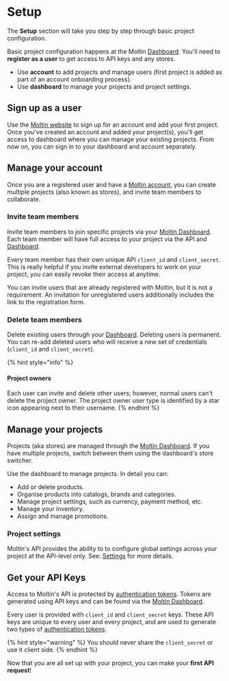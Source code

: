 # Setup

The **Setup** section will take you step by step through basic project configuration.

Basic project configuration happens at the Moltin [Dashboard](https://dashboard.moltin.com/app/orders/orders?dir=desc). You'll need to **register as a user** to get access to API keys and any stores.

* Use **account** to add projects and manage users \(first project is added as part of an account onboarding process\).
* Use **dashboard** to manage your projects and project settings.

## Sign up as a user

Use the [Moltin website](https://moltin.com/) to sign up for an account and add your first project. Once you've created an account and added your project\(s\), you'll get access to dashboard where you can manage your existing projects. From now on, you can sign in to your dashboard and account separately.

## Manage your account

Once you are a registered user and have a [Moltin account](https://dashboard.moltin.com), you can create multiple projects \(also known as stores\), and invite team members to collaborate.

### Invite team members <a id="invite-team"></a>

Invite team members to join specific projects via your [Moltin Dashboard](https://dashboard.moltin.com). Each team member will have full access to your project via the API and [Dashboard](https://dashboard.moltin.com/app).

Every team member has their own unique API `client_id` and `client_secret`. This is really helpful if you invite external developers to work on your project, you can easily revoke their access at anytime.

You can invite users that are already registered with Moltin, but it is not a requirement. An invitation for unregistered users additionally includes the link to the registration form.

### Delete team members <a id="manage-your-team"></a>

Delete existing users through your [Dashboard](https://dashboard.moltin.com). Deleting users is permanent. You can re-add deleted users who will receive a new set of credentials \(`client_id` and `client_secret`\).

{% hint style="info" %}
#### Project owners

Each user can invite and delete other users; however, normal users can't delete the project owner. The project owner user type is identified by a star icon appearing next to their username.
{% endhint %}

## Manage your projects

Projects \(aka stores\) are managed through the [Moltin Dashboard](https://dashboard.moltin.com/). If you have multiple projects, switch between them using the dashboard's store switcher.

Use the dashboard to manage projects. In detail you can:

* Add or delete products.
* Organise products into catalogs, brands and categories.
* Manage project settings, such as currency, payment method, etc.
* Manage your inventory.
* Assign and manage promotions.

### Project settings <a id="project-settings"></a>

Moltin's API provides the ability to to configure global settings across your project at the API-level only. See: [Settings](https://docs.moltin.com/advanced/settings) for more details.

## Get your API Keys

Access to Moltin's API is protected by [authentication tokens](https://docs.moltin.com/basics/authentication). Tokens are generated using API keys and can be found via the [Moltin Dashboard](https://dashboard.moltin.com).

Every user is provided with `client_id` and `client_secret` keys. These API keys are unique to every user and every project, and are used to generate two types of [authentication tokens](https://docs.moltin.com/basics/authentication).

{% hint style="warning" %}
You should never share the `client_secret` or use it client side.
{% endhint %}

Now that you are all set up with your project, you can make your **first API request**!

